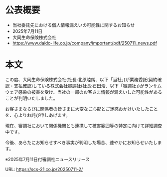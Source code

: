 # 公表概要
- 当社委託先における個人情報漏えいの可能性に関するお知らせ
- 2025年7月11日
- 大同生命保険株式会社
- https://www.daido-life.co.jp/company/important/pdf/250711_news.pdf

# 本文
この度、大同生命保険株式会社(社長:北原睦朗、以下「当社」)が業務委託(契約確認・支払確認)している株式会社審調社(社長:石田浩、以下「審調社」)がランサムウェア感染の被害を受け、当社の一部のお客さま情報が漏えいした可能性があることが判明いたしました。

お客さまならびに関係者の皆さまに大変なご心配とご迷惑おかけいたしたことを、心よりお詫び申しあげます。

現在、審調社において関係機関とも連携して被害範囲等の特定に向けて詳細調査中です。

今後、あらたにお知らせすべき事実が判明した場合、速やかにお知らせいたします。

※2025年7月11日付審調社ニュースリリース

URL: https://scs-21.co.jp/20250711-2/
